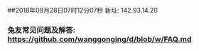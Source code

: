 ##2018年09月28日07时12分07秒 新址: 142.93.14.20
### 兔友常见问题及解答: https://github.com/wanggonging/d/blob/w/FAQ.md

